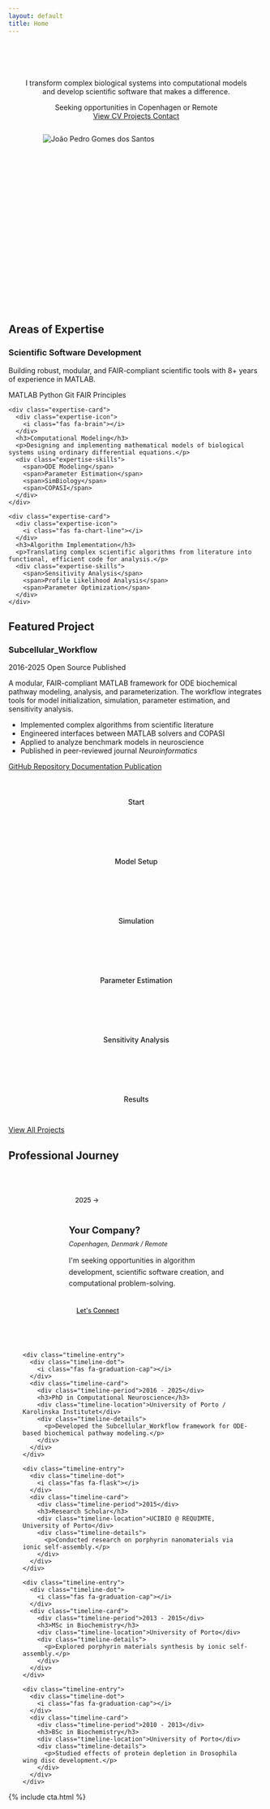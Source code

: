 ```yaml
---
layout: default
title: Home
---
```


<div class="hero-section">
  <div class="hero-background"></div>
  <div class="hero-content">
    <div class="hero-text">
      <div class="typewriter">
        <h2 id="typewriter-text"></h2>
      </div>
      <p class="hero-description">I transform complex biological systems into computational models and develop scientific software that makes a difference.</p>
      <div class="location-badge">
        <i class="fas fa-map-marker-alt"></i> Seeking opportunities in Copenhagen or Remote
      </div>
      <div class="hero-buttons">
        <a href="{{ '/cv' | relative_url }}" class="hero-button primary-button">
          <i class="fas fa-file-alt"></i> View CV
        </a>
        <a href="{{ '/projects' | relative_url }}" class="hero-button secondary-button">
          <i class="fas fa-laptop-code"></i> Projects
        </a>
        <a href="{{ '/contact' | relative_url }}" class="hero-button secondary-button">
          <i class="fas fa-envelope"></i> Contact
        </a>
      </div>
    </div>
    <div class="hero-image-container">
      <div class="hero-image-border enlarged">
        <img src="{{ '/assets/images/Profile.jpg' | relative_url }}" alt="João Pedro Gomes dos Santos" class="hero-image">
      </div>
    </div>
  </div>
</div>

<section class="expertise-section">
  <h2 class="section-heading"><span class="heading-icon"><i class="fas fa-star"></i></span> Areas of Expertise</h2>
  
  <div class="expertise-grid">
    <div class="expertise-card">
      <div class="expertise-icon">
        <i class="fas fa-laptop-code"></i>
      </div>
      <h3>Scientific Software Development</h3>
      <p>Building robust, modular, and FAIR-compliant scientific tools with 8+ years of experience in MATLAB.</p>
      <div class="expertise-skills">
        <span>MATLAB</span>
        <span>Python</span>
        <span>Git</span>
        <span>FAIR Principles</span>
      </div>
    </div>
    
    <div class="expertise-card">
      <div class="expertise-icon">
        <i class="fas fa-brain"></i>
      </div>
      <h3>Computational Modeling</h3>
      <p>Designing and implementing mathematical models of biological systems using ordinary differential equations.</p>
      <div class="expertise-skills">
        <span>ODE Modeling</span>
        <span>Parameter Estimation</span>
        <span>SimBiology</span>
        <span>COPASI</span>
      </div>
    </div>
    
    <div class="expertise-card">
      <div class="expertise-icon">
        <i class="fas fa-chart-line"></i>
      </div>
      <h3>Algorithm Implementation</h3>
      <p>Translating complex scientific algorithms from literature into functional, efficient code for analysis.</p>
      <div class="expertise-skills">
        <span>Sensitivity Analysis</span>
        <span>Profile Likelihood Analysis</span>
        <span>Parameter Optimization</span>
      </div>
    </div>
  </div>
</section>

<section class="featured-project">
  <h2 class="section-heading"><span class="heading-icon"><i class="fas fa-award"></i></span> Featured Project</h2>
  
  <div class="project-showcase">
    <div class="project-showcase-content">
      <h3>Subcellular_Workflow</h3>
      <div class="project-showcase-badges">
        <span class="project-badge"><i class="fas fa-calendar-alt"></i> 2016-2025</span>
        <span class="project-badge"><i class="fab fa-github"></i> Open Source</span>
        <span class="project-badge"><i class="fas fa-book"></i> Published</span>
      </div>
      <p class="project-showcase-description">
        A modular, FAIR-compliant MATLAB framework for ODE biochemical pathway modeling, analysis, and parameterization. The workflow integrates tools for model initialization, simulation, parameter estimation, and sensitivity analysis.
      </p>
      <ul class="project-showcase-features">
        <li><i class="fas fa-check"></i> Implemented complex algorithms from scientific literature</li>
        <li><i class="fas fa-check"></i> Engineered interfaces between MATLAB solvers and COPASI</li>
        <li><i class="fas fa-check"></i> Applied to analyze benchmark models in neuroscience</li>
        <li><i class="fas fa-check"></i> Published in peer-reviewed journal <em>Neuroinformatics</em></li>
      </ul>
      <div class="project-showcase-links">
        <a href="https://github.com/jpgsantos/Subcellular_Workflow" target="_blank" class="project-link">
          <i class="fab fa-github"></i> GitHub Repository
        </a>
        <a href="https://subcellular-workflow.readthedocs.io/" target="_blank" class="project-link">
          <i class="fas fa-book"></i> Documentation
        </a>
        <a href="https://doi.org/10.1007/s12021-021-09546-3" target="_blank" class="project-link">
          <i class="fas fa-file-alt"></i> Publication
        </a>
      </div>
    </div>
    <div class="project-showcase-visual">
      <div class="workflow-diagram">
        <div class="diagram-node start">
          <i class="fas fa-play"></i>
          <span>Start</span>
        </div>
        <div class="diagram-arrow"></div>
        <div class="diagram-node">
          <i class="fas fa-cogs"></i>
          <span>Model Setup</span>
        </div>
        <div class="diagram-arrow"></div>
        <div class="diagram-node">
          <i class="fas fa-chart-line"></i>
          <span>Simulation</span>
        </div>
        <div class="diagram-arrow"></div>
        <div class="diagram-node">
          <i class="fas fa-sliders-h"></i>
          <span>Parameter Estimation</span>
        </div>
        <div class="diagram-arrow"></div>
        <div class="diagram-node">
          <i class="fas fa-search"></i>
          <span>Sensitivity Analysis</span>
        </div>
        <div class="diagram-arrow"></div>
        <div class="diagram-node end">
          <i class="fas fa-check-circle"></i>
          <span>Results</span>
        </div>
      </div>
    </div>
  </div>
  
  <div class="view-more-projects">
    <a href="{{ '/projects' | relative_url }}" class="view-more-link">
      View All Projects <i class="fas fa-arrow-right"></i>
    </a>
  </div>
</section>

<section class="journey-section">
  <h2 class="section-heading"><span class="heading-icon"><i class="fas fa-road"></i></span> Professional Journey</h2>
  
  <div class="vertical-timeline">
    <div class="timeline-entry">
      <div class="timeline-dot">
        <i class="fas fa-briefcase"></i>
      </div>
      <div class="timeline-card future-card">
        <div class="timeline-period">2025 →</div>
        <h3>Your Company?</h3>
        <div class="timeline-location">Copenhagen, Denmark / Remote</div>
        <div class="timeline-details">
          <p>I'm seeking opportunities in algorithm development, scientific software creation, and computational problem-solving.</p>
          <a href="{{ '/contact' | relative_url }}" class="timeline-cta">Let's Connect</a>
        </div>
      </div>
    </div>
    
    <div class="timeline-entry">
      <div class="timeline-dot">
        <i class="fas fa-graduation-cap"></i>
      </div>
      <div class="timeline-card">
        <div class="timeline-period">2016 - 2025</div>
        <h3>PhD in Computational Neuroscience</h3>
        <div class="timeline-location">University of Porto / Karolinska Institutet</div>
        <div class="timeline-details">
          <p>Developed the Subcellular_Workflow framework for ODE-based biochemical pathway modeling.</p>
        </div>
      </div>
    </div>
    
    <div class="timeline-entry">
      <div class="timeline-dot">
        <i class="fas fa-flask"></i>
      </div>
      <div class="timeline-card">
        <div class="timeline-period">2015</div>
        <h3>Research Scholar</h3>
        <div class="timeline-location">UCIBIO @ REQUIMTE, University of Porto</div>
        <div class="timeline-details">
          <p>Conducted research on porphyrin nanomaterials via ionic self-assembly.</p>
        </div>
      </div>
    </div>
    
    <div class="timeline-entry">
      <div class="timeline-dot">
        <i class="fas fa-graduation-cap"></i>
      </div>
      <div class="timeline-card">
        <div class="timeline-period">2013 - 2015</div>
        <h3>MSc in Biochemistry</h3>
        <div class="timeline-location">University of Porto</div>
        <div class="timeline-details">
          <p>Explored porphyrin materials synthesis by ionic self-assembly.</p>
        </div>
      </div>
    </div>
    
    <div class="timeline-entry">
      <div class="timeline-dot">
        <i class="fas fa-graduation-cap"></i>
      </div>
      <div class="timeline-card">
        <div class="timeline-period">2010 - 2013</div>
        <h3>BSc in Biochemistry</h3>
        <div class="timeline-location">University of Porto</div>
        <div class="timeline-details">
          <p>Studied effects of protein depletion in Drosophila wing disc development.</p>
        </div>
      </div>
    </div>
  </div>
</section>

{% include cta.html %}

<style>
/* Enhanced profile picture */
.hero-image-border.enlarged {
  width: 300px;
  height: 300px;
}

/* Workflow Diagram Styles */
.workflow-diagram {
  display: flex;
  flex-direction: column;
  align-items: center;
  gap: 15px;
  padding: 2em;
  background-color: var(--white);
  border-radius: var(--border-radius);
  box-shadow: 0 5px 15px var(--shadow);
}

.diagram-node {
  width: 160px;
  padding: 15px;
  background-color: var(--primary-light);
  border-radius: 10px;
  display: flex;
  flex-direction: column;
  align-items: center;
  gap: 10px;
  text-align: center;
  transition: all var(--transition);
}

.diagram-node:hover {
  transform: scale(1.05);
  background-color: var(--primary-color);
  color: var(--white);
}

.diagram-node i {
  font-size: 1.5em;
  color: var(--primary-color);
}

.diagram-node:hover i {
  color: var(--white);
}

.diagram-node span {
  font-weight: 500;
}

.diagram-arrow {
  width: 30px;
  height: 30px;
  position: relative;
}

.diagram-arrow::before {
  content: '';
  position: absolute;
  top: 0;
  left: 50%;
  height: 100%;
  width: 2px;
  background-color: var(--primary-color);
}

.diagram-arrow::after {
  content: '';
  position: absolute;
  bottom: 0;
  left: 50%;
  transform: translateX(-50%);
  width: 0;
  height: 0;
  border-left: 7px solid transparent;
  border-right: 7px solid transparent;
  border-top: 10px solid var(--primary-color);
}

.diagram-node.start {
  background-color: var(--primary-color);
  color: var(--white);
}

.diagram-node.start i {
  color: var(--white);
}

.diagram-node.end {
  background-color: var(--primary-dark);
  color: var(--white);
}

.diagram-node.end i {
  color: var(--white);
}

/* Vertical Timeline Styles */
.vertical-timeline {
  max-width: 800px;
  margin: 3em auto 0;
  position: relative;
  padding: 0 2em;
}

.vertical-timeline::before {
  content: '';
  position: absolute;
  top: 0;
  bottom: 0;
  left: 45px;
  width: 4px;
  background-color: var(--timeline-color);
}

.timeline-entry {
  margin-bottom: 3em;
  position: relative;
  display: flex;
  align-items: flex-start;
}

.timeline-entry:last-child {
  margin-bottom: 0;
}

.timeline-dot {
  width: 50px;
  height: 50px;
  background-color: var(--primary-color);
  color: var(--white);
  border-radius: 50%;
  display: flex;
  align-items: center;
  justify-content: center;
  font-size: 1.2em;
  position: absolute;
  left: 22px;
  top: 20px;
  transform: translateX(-50%);
  z-index: 1;
  box-shadow: 0 0 0 5px var(--white), 0 5px 15px var(--shadow);
}

.timeline-card {
  background-color: var(--white);
  border-radius: var(--border-radius);
  padding: 1.5em;
  margin-left: 70px;
  width: calc(100% - 70px);
  box-shadow: 0 10px 30px var(--shadow);
  position: relative;
}

.timeline-card.future-card {
  background-color: var(--accent-light);
  border: 2px dashed var(--primary-color);
}

.timeline-card::before {
  content: '';
  position: absolute;
  top: 30px;
  left: -15px;
  width: 0;
  height: 0;
  border-top: 15px solid transparent;
  border-bottom: 15px solid transparent;
  border-right: 15px solid var(--white);
}

.timeline-card.future-card::before {
  border-right-color: var(--accent-light);
}

.timeline-period {
  display: inline-block;
  background-color: var(--primary-light);
  color: var(--primary-dark);
  padding: 0.4em 1em;
  border-radius: 20px;
  font-size: 0.9em;
  font-weight: 500;
  margin-bottom: 0.8em;
}

.timeline-card h3 {
  font-size: 1.3em;
  margin-bottom: 0.5em;
  color: var(--primary-color);
}

.timeline-location {
  font-style: italic;
  color: var(--text-light);
  margin-bottom: 0.8em;
  font-size: 0.9em;
}

.timeline-details {
  line-height: 1.6;
}

.timeline-cta {
  display: inline-block;
  background-color: var(--primary-color);
  color: var(--white);
  padding: 0.5em 1.2em;
  border-radius: 50px;
  font-size: 0.9em;
  font-weight: 500;
  margin-top: 1em;
  transition: all var(--transition);
}

.timeline-cta:hover {
  background-color: var(--primary-dark);
  color: var(--white);
  transform: translateY(-2px);
}

@media (max-width: 992px) {
  .hero-content {
    flex-direction: column-reverse;
    text-align: center;
    padding: 3em 2em;
  }
  
  .hero-text {
    max-width: 100%;
    margin-bottom: 2em;
  }
  
  .hero-image-container {
    padding-left: 0;
  }
  
  .hero-buttons {
    justify-content: center;
  }
}

@media (max-width: 768px) {
  .hero-text h1 {
    font-size: 2.5em;
  }
  
  .hero-image-border {
    width: 200px;
    height: 200px;
  }
  
  .vertical-timeline {
    padding: 0 1em;
  }
  
  .timeline-dot {
    width: 40px;
    height: 40px;
    font-size: 1em;
    left: 20px;
  }
  
  .timeline-card {
    margin-left: 60px;
    width: calc(100% - 60px);
    padding: 1em;
  }
  
  .timeline-card h3 {
    font-size: 1.2em;
  }
}
</style>

<script src="{{ '/assets/js/home.js' | relative_url }}"></script>